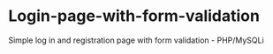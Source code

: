 # Login-page-with-form-validation
Simple log in and registration page with form validation - PHP/MySQLi
